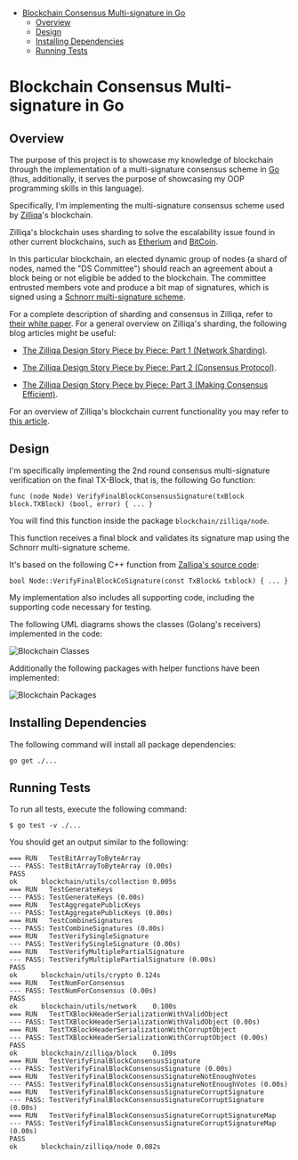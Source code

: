 <!-- TOC depthFrom:1 depthTo:6 withLinks:1 updateOnSave:1 orderedList:0 -->

- [Blockchain Consensus Multi-signature in Go](#blockchain-consensus-multi-signature-in-go)
	- [Overview](#overview)
	- [Design](#design)
	- [Installing Dependencies](#installing-dependencies)
	- [Running Tests](#running-tests)

<!-- /TOC -->

# Blockchain Consensus Multi-signature in Go

## Overview

The purpose of this project is to showcase my knowledge of blockchain through the implementation of a multi-signature consensus scheme in [Go](https://golang.org/) (thus, additionally, it serves the purpose of showcasing my OOP programming skills in this language).

Specifically, I'm implementing the multi-signature consensus scheme used by [Zilliqa](https://zilliqa.com/)'s blockchain.

Zilliqa's blockchain uses sharding to solve the escalability issue found in other current blockchains, such as [Etherium](https://www.ethereum.org/) and [BitCoin](https://bitcoin.org/en/).

In this particular blockchain, an elected dynamic group of nodes (a shard of nodes, named the "DS Committee") should reach an agreement about a block being or not eligible be added to the blockchain. The committee entrusted members vote and produce a bit map of signatures, which is signed using a [Schnorr multi-signature scheme](https://medium.com/@blairlmarshall/signature-verification-multi-signatures-19886fafe97b).

For a complete description of sharding and consensus in Zilliqa, refer to [their white paper](https://docs.zilliqa.com/whitepaper.pdf). For a general overview on Zilliqa's sharding, the following blog articles might be useful:

- [The Zilliqa Design Story Piece by Piece: Part 1 (Network Sharding)](https://blog.zilliqa.com/https-blog-zilliqa-com-the-zilliqa-design-story-piece-by-piece-part1-d9cb32ea1e65).

- [The Zilliqa Design Story Piece by Piece: Part 2 (Consensus Protocol)](https://blog.zilliqa.com/the-zilliqa-design-story-piece-by-piece-part-2-consensus-protocol-e38f6bf566e3).

- [The Zilliqa Design Story Piece by Piece: Part 3 (Making Consensus Efficient)](https://blog.zilliqa.com/the-zilliqa-design-story-piece-by-piece-part-3-making-consensus-efficient-7a9c569a8f0e).


For an overview of Zilliqa's blockchain current functionality you may refer to [this article](https://www.coinbureau.com/review/zilliqa-zil/).

## Design

I'm specifically implementing the 2nd round consensus multi-signature verification on the final TX-Block, that is, the following Go function:

    func (node Node) VerifyFinalBlockConsensusSignature(txBlock block.TXBlock) (bool, error) { ... }

You will find this function inside the package `blockchain/zilliqa/node`.

This function receives a final block and validates its signature map using the Schnorr multi-signature scheme.

It's based on the following C++ function from [Zalliqa's source code](https://github.com/Zilliqa/Zilliqa/tree/master/src/libNode):

    bool Node::VerifyFinalBlockCoSignature(const TxBlock& txblock) { ... }

My implementation also includes all supporting code, including the supporting code necessary for testing.

The following UML diagrams shows the classes (Golang's receivers) implemented in the code:

![Blockchain Classes](http://www.plantuml.com/plantuml/proxy?cache=no&src=https://raw.githubusercontent.com/marciogualtieri/blockchain/master/uml/classes.plantuml)

Additionally the following packages with helper functions have been implemented:

![Blockchain Packages](http://www.plantuml.com/plantuml/proxy?cache=no&src=https://raw.githubusercontent.com/marciogualtieri/blockchain/master/uml/packages.plantuml)

## Installing Dependencies

The following command will install all package dependencies:

    go get ./...

## Running Tests

To run all tests, execute the following command:

    $ go test -v ./...

You should get an output similar to the following:

    === RUN   TestBitArrayToByteArray
    --- PASS: TestBitArrayToByteArray (0.00s)
    PASS
    ok  	blockchain/utils/collection	0.005s
    === RUN   TestGenerateKeys
    --- PASS: TestGenerateKeys (0.00s)
    === RUN   TestAggregatePublicKeys
    --- PASS: TestAggregatePublicKeys (0.00s)
    === RUN   TestCombineSignatures
    --- PASS: TestCombineSignatures (0.00s)
    === RUN   TestVerifySingleSignature
    --- PASS: TestVerifySingleSignature (0.00s)
    === RUN   TestVerifyMultiplePartialSignature
    --- PASS: TestVerifyMultiplePartialSignature (0.00s)
    PASS
    ok  	blockchain/utils/crypto	0.124s
    === RUN   TestNumForConsensus
    --- PASS: TestNumForConsensus (0.00s)
    PASS
    ok  	blockchain/utils/network	0.100s
    === RUN   TestTXBlockHeaderSerializationWithValidObject
    --- PASS: TestTXBlockHeaderSerializationWithValidObject (0.00s)
    === RUN   TestTXBlockHeaderSerializationWithCorruptObject
    --- PASS: TestTXBlockHeaderSerializationWithCorruptObject (0.00s)
    PASS
    ok  	blockchain/zilliqa/block	0.109s
    === RUN   TestVerifyFinalBlockConsensusSignature
    --- PASS: TestVerifyFinalBlockConsensusSignature (0.00s)
    === RUN   TestVerifyFinalBlockConsensusSignatureNotEnoughVotes
    --- PASS: TestVerifyFinalBlockConsensusSignatureNotEnoughVotes (0.00s)
    === RUN   TestVerifyFinalBlockConsensusSignatureCorruptSignature
    --- PASS: TestVerifyFinalBlockConsensusSignatureCorruptSignature (0.00s)
    === RUN   TestVerifyFinalBlockConsensusSignatureCorruptSignatureMap
    --- PASS: TestVerifyFinalBlockConsensusSignatureCorruptSignatureMap (0.00s)
    PASS
    ok  	blockchain/zilliqa/node	0.082s
